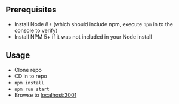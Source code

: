## Prerequisites
* Install Node 8+ (which should include npm, execute ```npm``` in to the console to verify)
* Install NPM 5+ if it was not included in your Node install

## Usage
* Clone repo
* CD in to repo
* ```npm install```
* ```npm run start```
* Browse to [localhost:3001](localhost:3001)
